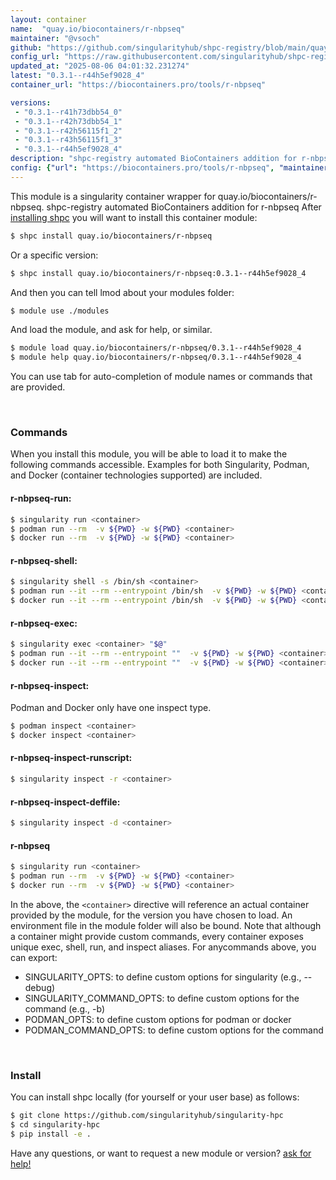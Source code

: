 ```yaml
---
layout: container
name:  "quay.io/biocontainers/r-nbpseq"
maintainer: "@vsoch"
github: "https://github.com/singularityhub/shpc-registry/blob/main/quay.io/biocontainers/r-nbpseq/container.yaml"
config_url: "https://raw.githubusercontent.com/singularityhub/shpc-registry/main/quay.io/biocontainers/r-nbpseq/container.yaml"
updated_at: "2025-08-06 04:01:32.231274"
latest: "0.3.1--r44h5ef9028_4"
container_url: "https://biocontainers.pro/tools/r-nbpseq"

versions:
 - "0.3.1--r41h73dbb54_0"
 - "0.3.1--r42h73dbb54_1"
 - "0.3.1--r42h56115f1_2"
 - "0.3.1--r43h56115f1_3"
 - "0.3.1--r44h5ef9028_4"
description: "shpc-registry automated BioContainers addition for r-nbpseq"
config: {"url": "https://biocontainers.pro/tools/r-nbpseq", "maintainer": "@vsoch", "description": "shpc-registry automated BioContainers addition for r-nbpseq", "latest": {"0.3.1--r44h5ef9028_4": "sha256:f0b148d39adb2d9b48aa22a84598d83ccda2299a47fc2825c5705db70ee10ebb"}, "tags": {"0.3.1--r41h73dbb54_0": "sha256:ab30ce73564cc8e4c2bc7e96fe80ef86fd3805b2ec98d699ace24b99b2383fcd", "0.3.1--r42h73dbb54_1": "sha256:3f497fbf5186d9ffe320bed5e38bd90c6b1294befdb385ace296c0da174794ba", "0.3.1--r42h56115f1_2": "sha256:bbfde707be1f32da8ca5ca735019a85a79c4a5452dc22b54059ad6c08fba62a2", "0.3.1--r43h56115f1_3": "sha256:c77415737a2ed05172618180e89f79837b6310e9eb05472f7173139d1965476d", "0.3.1--r44h5ef9028_4": "sha256:f0b148d39adb2d9b48aa22a84598d83ccda2299a47fc2825c5705db70ee10ebb"}, "docker": "quay.io/biocontainers/r-nbpseq"}
---
```


This module is a singularity container wrapper for quay.io/biocontainers/r-nbpseq.
shpc-registry automated BioContainers addition for r-nbpseq
After [installing shpc](#install) you will want to install this container module:


```bash
$ shpc install quay.io/biocontainers/r-nbpseq
```

Or a specific version:

```bash
$ shpc install quay.io/biocontainers/r-nbpseq:0.3.1--r44h5ef9028_4
```

And then you can tell lmod about your modules folder:

```bash
$ module use ./modules
```

And load the module, and ask for help, or similar.

```bash
$ module load quay.io/biocontainers/r-nbpseq/0.3.1--r44h5ef9028_4
$ module help quay.io/biocontainers/r-nbpseq/0.3.1--r44h5ef9028_4
```

You can use tab for auto-completion of module names or commands that are provided.

<br>

### Commands

When you install this module, you will be able to load it to make the following commands accessible.
Examples for both Singularity, Podman, and Docker (container technologies supported) are included.

#### r-nbpseq-run:

```bash
$ singularity run <container>
$ podman run --rm  -v ${PWD} -w ${PWD} <container>
$ docker run --rm  -v ${PWD} -w ${PWD} <container>
```

#### r-nbpseq-shell:

```bash
$ singularity shell -s /bin/sh <container>
$ podman run --it --rm --entrypoint /bin/sh  -v ${PWD} -w ${PWD} <container>
$ docker run --it --rm --entrypoint /bin/sh  -v ${PWD} -w ${PWD} <container>
```

#### r-nbpseq-exec:

```bash
$ singularity exec <container> "$@"
$ podman run --it --rm --entrypoint ""  -v ${PWD} -w ${PWD} <container> "$@"
$ docker run --it --rm --entrypoint ""  -v ${PWD} -w ${PWD} <container> "$@"
```

#### r-nbpseq-inspect:

Podman and Docker only have one inspect type.

```bash
$ podman inspect <container>
$ docker inspect <container>
```

#### r-nbpseq-inspect-runscript:

```bash
$ singularity inspect -r <container>
```

#### r-nbpseq-inspect-deffile:

```bash
$ singularity inspect -d <container>
```



#### r-nbpseq

```bash
$ singularity run <container>
$ podman run --rm  -v ${PWD} -w ${PWD} <container>
$ docker run --rm  -v ${PWD} -w ${PWD} <container>
```


In the above, the `<container>` directive will reference an actual container provided
by the module, for the version you have chosen to load. An environment file in the
module folder will also be bound. Note that although a container
might provide custom commands, every container exposes unique exec, shell, run, and
inspect aliases. For anycommands above, you can export:

 - SINGULARITY_OPTS: to define custom options for singularity (e.g., --debug)
 - SINGULARITY_COMMAND_OPTS: to define custom options for the command (e.g., -b)
 - PODMAN_OPTS: to define custom options for podman or docker
 - PODMAN_COMMAND_OPTS: to define custom options for the command

<br>

### Install

You can install shpc locally (for yourself or your user base) as follows:

```bash
$ git clone https://github.com/singularityhub/singularity-hpc
$ cd singularity-hpc
$ pip install -e .
```

Have any questions, or want to request a new module or version? [ask for help!](https://github.com/singularityhub/singularity-hpc/issues)